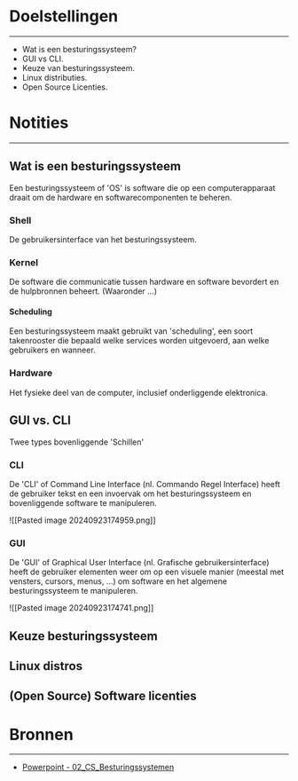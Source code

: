 # Doelstellingen
---
- Wat is een besturingssysteem?
- GUI vs CLI.
- Keuze van besturingssysteem.
- Linux distributies.​
- Open Source Licenties.


# Notities
--- 
## Wat is een besturingssysteem
Een besturingssysteem of 'OS' is software die op een computerapparaat draait om de hardware en softwarecomponenten te beheren.

### Shell
De gebruikersinterface van het besturingssysteem.

### Kernel
De software die communicatie tussen hardware en software bevordert en de hulpbronnen beheert. (Waaronder ...)

#### Scheduling
Een besturingssysteem maakt gebruikt van 'scheduling', een soort takenrooster die bepaald welke services worden uitgevoerd, aan welke gebruikers en wanneer.

### Hardware
Het fysieke deel van de computer, inclusief onderliggende elektronica.

## GUI vs. CLI
Twee types bovenliggende 'Schillen'
### CLI
De 'CLI' of Command Line Interface (nl. Commando Regel Interface) heeft de gebruiker tekst en een invoervak om het besturingssysteem en bovenliggende software te manipuleren.

![[Pasted image 20240923174959.png]]

### GUI
De 'GUI' of Graphical User Interface (nl. Grafische gebruikersinterface) heeft de gebruiker elementen weer om op een visuele manier (meestal met vensters, cursors, menus, ...) om software en het algemene besturingssysteem te manipuleren.

![[Pasted image 20240923174741.png]]


## Keuze besturingssysteem

## Linux distros

## (Open Source) Software licenties


# Bronnen
---
- [Powerpoint - 02_CS_Besturingssystemen](https://chamilo.hogent.be/index.php?application=Chamilo%5CApplication%5CWeblcms&go=CourseViewer&course=59249&tool=LearningPath&tool_action=ComplexDisplay&publication=2396043&preview_content_object_id=4830731&learning_path_action=Viewer&child_id=438433)